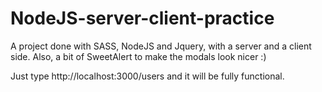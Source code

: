 # NodeJS-server-client-practice
A project done with SASS, NodeJS and Jquery, with a server and a client side. Also, a bit of SweetAlert to make the modals look nicer :)


Just type http://localhost:3000/users and it will be fully functional.
